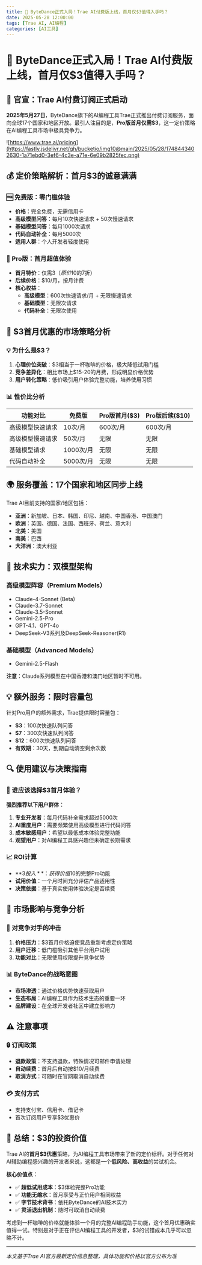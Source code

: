 ```yaml
---
title: 🚀 ByteDance正式入局！Trae AI付费版上线，首月仅$3值得入手吗？
date: 2025-05-28 12:00:00
tags: [Trae AI, AI编程]
categories: [AI工具]
---
```


# 🚀 ByteDance正式入局！Trae AI付费版上线，首月仅$3值得入手吗？



## 📢 官宣：Trae AI付费订阅正式启动

**2025年5月27日**，ByteDance旗下的AI编程工具Trae正式推出付费订阅服务，面向全球17个国家和地区开放。最引人注目的是，**Pro版首月仅需$3**，这一定价策略在AI编程工具市场中极具竞争力。

![https://www.trae.ai/pricing](https://fastly.jsdelivr.net/gh/bucketio/img10@main/2025/05/28/1748443402630-1a71ebd0-3ef6-4c3e-a71e-6e09b2825fec.png)

## 💰 定价策略解析：首月$3的诚意满满

### 🆓 免费版：零门槛体验
- **价格**：完全免费，无需信用卡
- **高级模型问答**：每月10次快速请求 + 50次慢速请求
- **基础模型问答**：每月1000次请求
- **代码自动补全**：每月5000次
- **适用人群**：个人开发者轻度使用

### 💎 Pro版：首月超值体验
- **首月特价**：仅需$3（原价$10的7折）
- **后续价格**：$10/月，按月计费
- **核心权益**：
  - **高级模型**：600次快速请求/月 + 无限慢速请求
  - **基础模型**：无限次请求
  - **代码补全**：无限次使用

## 🎯 $3首月优惠的市场策略分析

### 💡 为什么是$3？
1. **心理价位突破**：$3相当于一杯咖啡的价格，极大降低试用门槛
2. **竞争差异化**：相比市场上$15-20的月费，形成明显价格优势
3. **用户转化策略**：低价吸引用户体验完整功能，培养使用习惯

### 📊 性价比分析
| 功能对比 | 免费版 | Pro版首月($3) | Pro版后续($10) |
|---------|--------|---------------|----------------|
| 高级模型快速请求 | 10次/月 | 600次/月 | 600次/月 |
| 高级模型慢速请求 | 50次/月 | 无限 | 无限 |
| 基础模型请求 | 1000次/月 | 无限 | 无限 |
| 代码自动补全 | 5000次/月 | 无限 | 无限 |

## 🌍 服务覆盖：17个国家和地区同步上线

Trae AI目前支持的国家/地区包括：
- **亚洲**：新加坡、日本、韩国、印尼、越南、中国香港、中国澳门
- **欧洲**：英国、德国、法国、西班牙、荷兰、意大利  
- **北美**：美国
- **南美**：巴西
- **大洋洲**：澳大利亚

## 🤖 技术实力：双模型架构

### 高级模型阵容（Premium Models）
- Claude-4-Sonnet (Beta)
- Claude-3.7-Sonnet  
- Claude-3.5-Sonnet
- Gemini-2.5-Pro
- GPT-4.1、GPT-4o
- DeepSeek-V3系列及DeepSeek-Reasoner(R1)

### 基础模型（Advanced Models）
- Gemini-2.5-Flash

**注意**：Claude系列模型在中国香港和澳门地区暂时不可用。

## 💡 额外服务：限时容量包

针对Pro用户的额外需求，Trae提供限时容量包：
- **$3**：100次快速队列问答
- **$7**：300次快速队列问答  
- **$12**：600次快速队列问答
- **有效期**：30天，到期自动清空剩余次数

## 🔍 使用建议与决策指南

### 💭 谁应该选择$3首月体验？

**强烈推荐以下用户群体：**
1. **专业开发者**：每月代码补全需求超过5000次
2. **AI重度用户**：需要频繁使用高级模型进行代码问答
3. **成本敏感用户**：希望以最低成本体验完整功能
4. **观望用户**：对AI编程工具感兴趣但未确定长期需求

### 📈 ROI计算
- **$3投入**：获得价值$10的完整Pro功能
- **试用价值**：一个月时间充分评估产品适用性
- **决策依据**：基于真实使用体验决定是否续费

## 🚀 市场影响与竞争分析

### 🎯 对竞争对手的冲击
1. **价格压力**：$3首月价格迫使竞品重新考虑定价策略
2. **用户迁移**：低门槛吸引其他平台用户试用
3. **功能对比**：无限使用权限提升竞争优势

### 📊 ByteDance的战略意图
- **市场渗透**：通过价格优势快速获取用户
- **生态布局**：AI编程工具作为技术生态的重要一环
- **品牌建设**：在全球开发者社区中建立影响力

## ⚠️ 注意事项

### 🔒 订阅政策
- **退款政策**：不支持退款，特殊情况可邮件申请处理
- **自动续费**：首月后自动按$10/月续费
- **取消方式**：可随时在官网取消自动续费

### 💳 支付方式
- 支持支付宝、信用卡、借记卡
- 首次订阅用户专享$3优惠价

## 📝 总结：$3的投资价值

Trae AI的**首月$3优惠**策略，为AI编程工具市场带来了新的定价标杆。对于任何对AI辅助编程感兴趣的开发者来说，这都是一个**低风险、高收益**的尝试机会。

**核心价值点：**
- ✅ **超低试用成本**：$3体验完整Pro功能
- ✅ **功能无缩水**：首月享受与正价用户相同权益  
- ✅ **字节技术背书**：依托ByteDance的AI技术实力
- ✅ **灵活退出机制**：随时可取消自动续费

考虑到一杯咖啡的价格就能体验一个月的完整AI编程助手功能，这个首月优惠确实值得一试。特别是对于正在评估AI编程工具的开发者，$3的试错成本几乎可以忽略不计。

---
*本文基于Trae AI官方最新定价信息整理，具体功能和价格以官方公布为准*